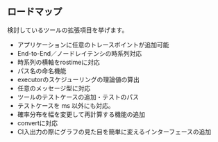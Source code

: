 ## ロードマップ

検討しているツールの拡張項目を挙げます。

- アプリケーションに任意のトレースポイントが追加可能
- End-to-End／ノードレイテンシの時系列対応
- 時系列の横軸をrostimeに対応
- パス名の命名機能
- executorのスケジューリングの理論値の算出
- 任意のメッセージ型に対応
- ツールのテストケースの追加・テストのパス
- テストケースを ms 以外にも対応。
- 確率分布を幅を変更して再計算する機能の追加
- convertに対応
- CI入出力の際にグラフの見た目を簡単に変えるインターフェースの追加

